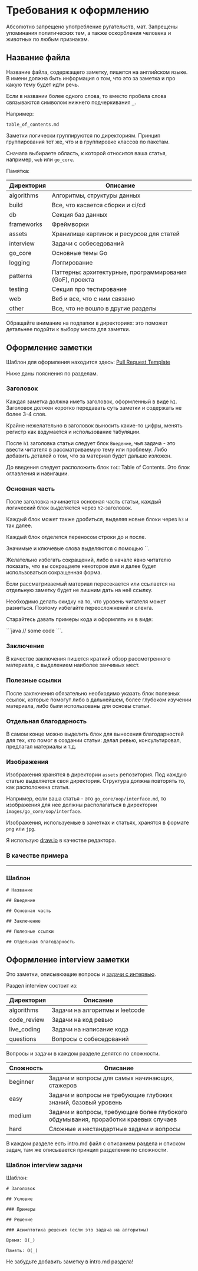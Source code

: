 # Требования к оформлению

Абсолютно запрещено употребление ругательств, мат.
Запрещены упоминания политических тем, а также оскорбления человека и животных по любым признакам.

## Название файла

Название файла, содержащего заметку, пишется на английском языке. В имени должна быть информация о том, что это за заметка и про какую тему будет идти речь.

Если в названии более одного слова, то вместо пробела слова связываются символом нижнего подчеркивания `_`.

Например:

`table_of_contents.md`

Заметки логически группируются по директориям.
Принцип группирования тот же, что и в группировке классов по пакетам.

Сначала выбираете область, к которой относится ваша статья, например, `web` или `go_core`.

Памятка:

| Директория        | Описание                                                 |
|-------------------|----------------------------------------------------------|
| algorithms        | Алгоритмы, структуры данных                              |
| build             | Все, что касается сборки и ci/cd                         |
| db                | Секция баз данных                                        |
| frameworks        | Фреймворки                                               |
| assets            | Хранилище картинок и ресурсов для статей                 |
| interview         | Задачи с собеседований                                   |
| go_core           | Основные темы Go                                         |
| logging           | Логгирование                                             |
| patterns          | Паттерны: архитектурные, программирования (GoF), проекта |
| testing           | Секция про тестирование                                  |
| web               | Веб и все, что с ним связано                             |
| other             | Все, что не вошло в другие разделы                       |

Обращайте внимание на подпапки в директориях: это поможет детальнее подойти к выбору места для заметки.

## Оформление заметки

Шаблон для оформления находится здесь: [Pull Request Template](./PULL_REQUEST_TEMPLATE.md)

Ниже даны пояснения по разделам.

### Заголовок

Каждая заметка должна иметь заголовок, оформленный в виде `h1`.
Заголовок должен коротко передавать суть заметки и содержать не более 3-4 слов.

Крайне нежелательно в заголовок выносить какие-то цифры, менять регистр как вздумается и использование табуляции.

После `h1` заголовка статьи следует блок `Введение`, чья задача - это ввести читателя в рассматриваемую тему или проблему. Либо добавить деталей о том, что за материал будет дальше изложен.

До введения следует расположить блок `ToC`: Table of Contents. Это блок оглавления и навигации.

### Основная часть

После заголовка начинается основная часть статьи, каждый логический блок выделяется через `h2`-заголовок.

Каждый блок может также дробиться, выделяя новые блоки через `h3` и так далее.

Каждый блок отделется переносом строки до и после.

Значимые и ключевые слова выделяются с помощью ``.

Желательно избегать сокращений, либо в начале явно читателю показать, что вы сокращаете некоторое имя и далее будет использоваться сокращенная форма.

Если рассматриваемый материал пересекается или ссылается на отдельную заметку будет не лишним дать на неё ссылку.

Необходимо делать скидку на то, что уровень читателя может разниться. Поэтому избегайте переосложнений и сленга.

Старайтесь давать примеры кода и оформлять их в виде:

\```java
// some code
\```.

### Заключение

В качестве заключения пишется краткий обзор рассмотренного материала, с выделением наиболее занчимых мест.

### Полезные ссылки

После заключения обязательно необходимо указать блок полезных ссылок, которые помогут либо в дальнейшем, более глубоком изучении материала, либо были использованы для основы статьи.

### Отдельная благодарность

В самом конце можно выделить блок для вынесения благодарностей для тех, кто помог в создании статьи: делал ревью, консультировал, предлагал материалы и т.д.

### Изображения

Изображения хранятся в директории `assets` репозитория. Под каждую статью выделяется своя директория. Структура должна повторять то, как расположена статья.

Например, если ваша статья - это `go_core/oop/interface.md`, то изображения для нее должны располагаться в директории `images/go_core/oop/interface`.

Изображения, используемые в заметках и статьях, хранятся в формате `png` или `jpg`.

Я использую [draw.io](https://www.draw.io/) в качестве редактора.

### В качестве примера

---

### Шаблон

```text
# Название

## Введение

## Основная часть

## Заключение

## Полезные ссылки

## Отдельная благодарность
```

## Оформление interview заметки

Это заметки, описывюащие вопросы и [задачи с интервью](./interview/).

Раздел interview состоит из:

| Директория        | Описание                                                 |
|-------------------|----------------------------------------------------------|
| algorithms        | Задачи на алгоритмы и leetcode                           |
| code_review       | Задачи на код ревью                                      |
| live_coding       | Задачи на написание кода                                 |
| questions         | Вопросы с собеседований                                  |

Вопросы и задачи в каждом разделе делятся по сложности.

| Сложность         | Описание                                                                                              |
|-------------------|-------------------------------------------------------------------------------------------------------|
| beginner          | Задачи и вопросы для самых начинающих, стажеров                                                       |
| easy              | Задачи и вопросы не требующие глубоких знаний, базовый уровень                                        |
| medium            | Задачи и вопросы, требующие более глубокого обдумывания, проработки краевых случаев                   |
| hard              | Сложные и нестандартные задачи и вопросы                                                              |

В каждом разделе есть intro.md файл с описанием раздела и списком задач, там же описывается принцип разделения по сложности.

### Шаблон interview задачи

Шаблон:

```text
# Заголовок

## Условие

### Примеры

## Решение

### Асимптотика решения (если это задача на алгоритмы)

Время: O(_)

Память: O(_)

```

Не забудьте добавить заметку в intro.md раздела!
